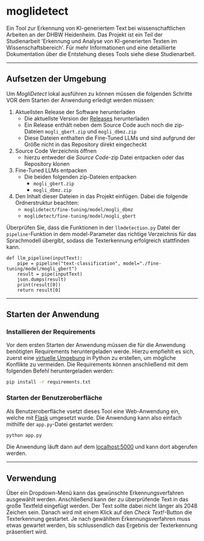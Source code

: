 # moglidetect
Ein Tool zur Erkennung von KI-generiertem Text bei wissenschaftlichen Arbeiten an der DHBW Heidenheim. Das Projekt ist ein Teil der Studienarbeit 'Erkennung und Analyse von KI-generierten Texten im Wissenschaftsbereich'. Für mehr Informationen und eine detaillierte Dokumentation über die Entstehung dieses Tools siehe diese Studienarbeit.

---

## Aufsetzen der Umgebung
Um *MogliDetect* lokal ausführen zu können müssen die folgenden Schritte VOR dem Starten der Anwendung erledigt werden müssen:
1. Aktuellsten Release der Software herunterladen
    - Die aktuellste Version der [Releases](https://github.com/mx1813/moglidetect/releases) herunterladen
    - Ein Release enthält neben dem Source Code auch noch die zip-Dateien `mogli_gbert.zip` und `mogli_dbmz.zip`
    - Diese Dateien enthalten die Fine-Tuned LLMs und sind aufgrund der Größe nicht in das Repository direkt eingecheckt
1. Source Code Verzeichnis öffnen
    - hierzu entweder die *Source Code*-zip Datei entpacken oder das Repository klonen
1. Fine-Tuned LLMs entpacken
    - Die beiden folgenden zip-Dateien entpacken
        - `mogli_gbert.zip`
        - `mogli_dbmz.zip`
1. Den Inhalt dieser Dateien in das Projekt einfügen. Dabei die folgende Ordnerstruktur beachten:
    - `moglidetect/fine-tuning/model/mogli_dbmz`
    - `moglidetect/fine-tuning/model/mogli_gbert`

Überprüfen Sie, dass die Funktionen in der `llmdetection.py` Datei der `pipeline`-Funktion in dem model-Parameter das richtige Verzeichnis für das Sprachmodell übergibt, sodass die Texterkennung erfolgreich stattfinden kann.
```
def llm_pipeline(inputText):
    pipe = pipeline("text-classification", model="./fine-tuning/model/mogli_gbert")
    result = pipe(inputText)
    json.dumps(result)
    print(result[0])
    return result[0]
```

---

## Starten der Anwendung
### Installieren der Requirements
Vor dem ersten Starten der Anwendung müssen die für die Anwendung benötigten Requirements heruntergeladen werde. Hierzu empfiehlt es sich, zuerst eine [virtuelle Umgebung](https://docs.python.org/3/library/venv.html) in Python zu erstellen, um mögliche Konflikte zu vermeiden. Die Requirements können anschließend mit dem folgenden Befehl heruntergeladen werden:
```bash
pip install -r requirements.txt
```

### Starten der Benutzeroberfläche
Als Benutzeroberfläche vsetzt dieses Tool eine Web-Anwendung ein, welche mit [Flask](https://flask.palletsprojects.com/en/3.0.x/) umgesetzt wurde. Die Anwendung kann also einfach mithilfe der `app.py`-Datei gestartet werden:
```bash
python app.py
```
Die Anwendung läuft dann auf dem [localhost:5000](http://localhost:5000/) und kann dort abgerufen werden.

---

## Verwendung
Über ein Dropdown-Menü kann das gewünschte Erkennungsverfahren ausgewählt werden. Anschließend kann der zu überprüfende Text in das große Textfeld eingefügt werden. Der Text sollte dabei nicht länger als 2048 Zeichen sein. Danach wird mit einem Klick auf den *Check Text!*-Button die Texterkennung gestartet. Je nach gewähltem Erkennungsverfahren muss etwas gewartet werden, bis schlussendlich das Ergebnis der Texterkennung präsentiert wird. 